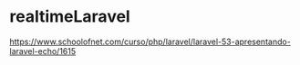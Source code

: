 # realtimeLaravel
https://www.schoolofnet.com/curso/php/laravel/laravel-53-apresentando-laravel-echo/1615
